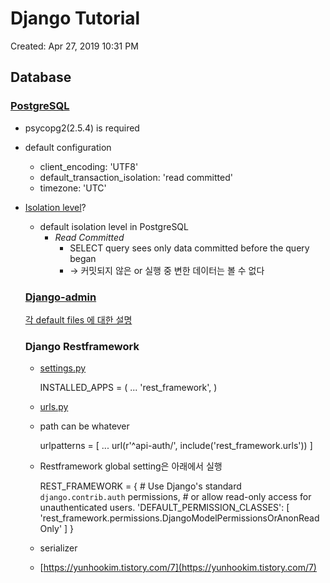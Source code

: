 # Django Tutorial

Created: Apr 27, 2019 10:31 PM

## Database

### [PostgreSQL](https://docs.djangoproject.com/en/2.2/ref/databases/#postgresql-notes)

- psycopg2(2.5.4) is required
- default configuration
    - client_encoding: 'UTF8'
    - default_transaction_isolation: 'read committed'
    - timezone: 'UTC'
- [Isolation level](https://www.postgresql.org/docs/current/transaction-iso.html)?
    - default isolation level in PostgreSQL
        - *Read Committed*
            - SELECT query sees only data committed before the query began
            - → 커밋되지 않은 or 실행 중 변한 데이터는 볼 수 없다

    ### [Django-admin](https://docs.djangoproject.com/en/2.2/ref/django-admin/)

    [각 default files 에 대한 설명](https://docs.djangoproject.com/en/2.2/intro/tutorial01/)

    ### Django Restframework

    - [settings.py](http://settings.py)

        INSTALLED_APPS = (
            ...
            'rest_framework',
        )

    - [urls.py](http://urls.py)
    - path can be whatever

        urlpatterns = [
            ...
            url(r'^api-auth/', include('rest_framework.urls'))
        ]

    - Restframework global setting은 아래에서 실행

        REST_FRAMEWORK = {
            # Use Django's standard `django.contrib.auth` permissions,
            # or allow read-only access for unauthenticated users.
            'DEFAULT_PERMISSION_CLASSES': [
                'rest_framework.permissions.DjangoModelPermissionsOrAnonReadOnly'
            ]
        }

    - serializer
    - [https://yunhookim.tistory.com/7](https://yunhookim.tistory.com/7)